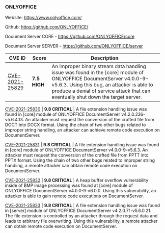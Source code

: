 ### ONLYOFFICE

Website: https://www.onlyoffice.com/

Github: https://github.com/ONLYOFFICE/

Document Server CORE - https://github.com/ONLYOFFICE/core

Document Server SERVER - https://github.com/ONLYOFFICE/server


CVE ID | Score | Description
-------|-------|-------------
[CVE-2021-25829](CVE-2021-25829) | **7.5 HIGH** | An improper binary stream data handling issue was found in the \[core\] module of ONLYOFFICE DocumentServer v4.0.0-9-v5.6.3. Using this bug, an attacker is able to produce a denial of service attack that can eventually shut down the target server.

[CVE-2021-25830](CVE-2021-25830) | **9.8 CRITICAL** | A file extension handling issue was found in \[core\] module of ONLYOFFICE DocumentServer v4.2.0.236-v5.6.4.13. An attacker must request the conversion of the crafted file from DOCT into DOCX format. Using the chain of two other bugs related to improper string handling, an attacker can achieve remote code execution on DocumentServer.

[CVE-2021-25831](CVE-2021-25831) | **9.8 CRITICAL** | A file extension handling issue was found in \[core\] module of ONLYOFFICE DocumentServer v4.0.0-9-v5.6.3. An attacker must request the conversion of the crafted file from PPTT into PPTX format. Using the chain of two other bugs related to improper string handling, a remote attacker can obtain remote code execution on DocumentServer.

[CVE-2021-25832](CVE-2021-25832) | **9.8 CRITICAL** | A heap buffer overflow vulnerability inside of BMP image processing was found at \[core\] module of ONLYOFFICE DocumentServer v4.0.0-9-v6.0.0. Using this vulnerability, an attacker is able to gain remote code executions on DocumentServer.

[CVE-2021-25833](CVE-2021-25833) | **9.8 CRITICAL** | A file extension handling issue was found in \[server\] module of ONLYOFFICE DocumentServer v4.2.0.71-v5.6.0.21. The file extension is controlled by an attacker through the request data and leads to arbitrary file overwriting. Using this vulnerability, a remote attacker can obtain remote code execution on DocumentServer.